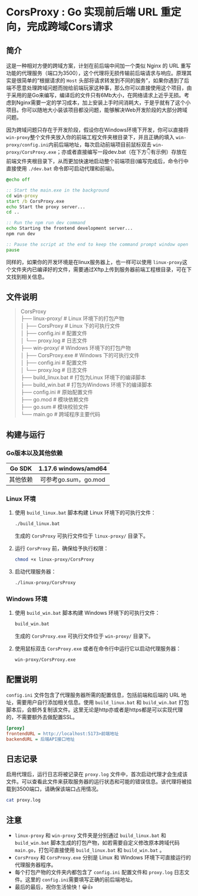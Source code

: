 # CorsProxy : Go 实现前后端 URL 重定向，完成跨域Cors请求

## 简介

这是一种相对方便的跨域方案，计划在前后端中间加一个类似 Nginx 的 URL 重写功能的代理服务（端口为3500），这个代理将无损传输前后端请求与响应。原理其实是很简单的“根据请求的 `Host` 头部将请求转发到不同的服务”，如果你遇到了后端不愿意处理跨域问题而抛给前端玩家这种事，那么你可以直接使用这个项目，由于采用的是Go来编写，编译后的文件只有6Mb大小，在网络请求上近乎无损。考虑到Nginx需要一定的学习成本，加上安装上手时间消耗大，于是乎就有了这个小项目。你可以随地大小装该项目都没问题，能够解决Web开发阶段的大部分跨域问题。

因为跨域问题只存在于开发阶段，假设你在Windows环境下开发，你可以直接将 `win-proxy`整个文件夹放入你的前端工程文件夹根目录下，并且正确的填入 `win-proxy/config.ini`内前后端地址，每次启动前端项目前鼠标双击 `win-proxy/CorsProxy.exe`；亦或者直接编写一段dev.bat（在下方👇有示例）存放在前端文件夹根目录下，从而更加快速地启动整个前端项目(编写完成后，命令行中直接使用 `./dev.bat` 命令即可启动代理和前端)。

```bat
@echo off

:: Start the main.exe in the background
cd win-proxy
start /b CorsProxy.exe
echo Start the proxy server...
cd ..

:: Run the npm run dev command
echo Starting the frontend development server...
npm run dev

:: Pause the script at the end to keep the command prompt window open
pause
```

同样的，如果你的开发环境是在linux服务器上，也一样可以使用 `linux-proxy`这个文件夹内已编译好的文件，需要通过Xftp上传到服务器前端工程根目录，可在下文找到相关信息。



## 文件说明

> CorsProxy   
> ├── linux-proxy/          # Linux 环境下的打包产物  
> │   ├── CorsProxy          # Linux 下的可执行文件    
> │   ├── config.ini         # 配置文件  
> │   └── proxy.log          # 日志文件    
> ├── win-proxy/            # Windows 环境下的打包产物  
> │   ├── CorsProxy.exe      # Windows 下的可执行文件  
> │   ├── config.ini         # 配置文件  
> │   └── proxy.log          # 日志文件  
> ├── build_linux.bat       # 打包为Linux 环境下的编译脚本  
> ├── build_win.bat         # 打包为Windows 环境下的编译脚本  
> ├── config.ini             # 原始配置文件  
> ├── go.mod                # 模块依赖文件  
> ├── go.sum                # 模块校验文件  
> └── main.go                # 跨域程序主要代码



## 构建与运行

### Go版本以及其他依赖

|  Go SDK  | 1.17.6 windows/amd64 |
| :------: | :------------------: |
| 其他依赖 | 可参考go.sum，go.mod |



### Linux 环境

1. 使用 `build_linux.bat` 脚本构建 Linux 环境下的可执行文件：

   ```cmd
   ./build_linux.bat
   ```

   生成的 `CorsProxy` 可执行文件位于 `linux-proxy/` 目录下。

2. 运行 `CorsProxy` 前，确保给予执行权限：

   ```bash
   chmod +x linux-proxy/CorsProxy
   ```

3. 启动代理服务器：

   ```bash
   ./linux-proxy/CorsProxy
   ```



### Windows 环境

1. 使用 `build_win.bat` 脚本构建 Windows 环境下的可执行文件：

   ```cmd
   build_win.bat
   ```

   生成的 `CorsProxy.exe` 可执行文件位于 `win-proxy/` 目录下。

2. 使用鼠标双击 `CorsProxy.exe` 或者在命令行中运行它以启动代理服务器：

   ```cmd
   win-proxy/CorsProxy.exe
   ```



## 配置说明

`config.ini` 文件包含了代理服务器所需的配置信息，包括前端和后端的 URL 地址，需要用户自行添加相关信息。使用 `build_linux.bat` 和 `build_win.bat` 打包脚本后，会额外复制该文件。这里无论是http亦或者是https都是可以实现代理的，不需要额外去做配置SSL。

```ini
[proxy]
frontendURL = http://localhost:5173>前端地址
backendURL = 后端API接口地址
```



## 日志记录

启用代理后，运行日志将被记录在 `proxy.log` 文件中，首次启动代理才会生成该文件。可以查看此文件来获取服务器的运行状态和可能的错误信息。该代理将被挂载到3500端口，请确保该端口占用情况。

```bash
cat proxy.log
```



## 注意

- `linux-proxy` 和 `win-proxy` 文件夹是分别通过 `build_linux.bat` 和 `build_win.bat` 脚本生成的打包产物，如若需要自定义修改原本跨域代码 `main.go`，打包可直接使用 `build_linux.bat` 和 `build_win.bat` 。
- `CorsProxy` 和 `CorsProxy.exe` 分别是 Linux 和 Windows 环境下可直接运行的代理服务器程序。
- 每个打包产物的文件夹内都包含了 `config.ini` 配置文件和 `proxy.log` 日志文件。这里的 `config.ini`需要填写正确的前后端地址。 
- 最后的最后，祝你生活愉快！😀👍
